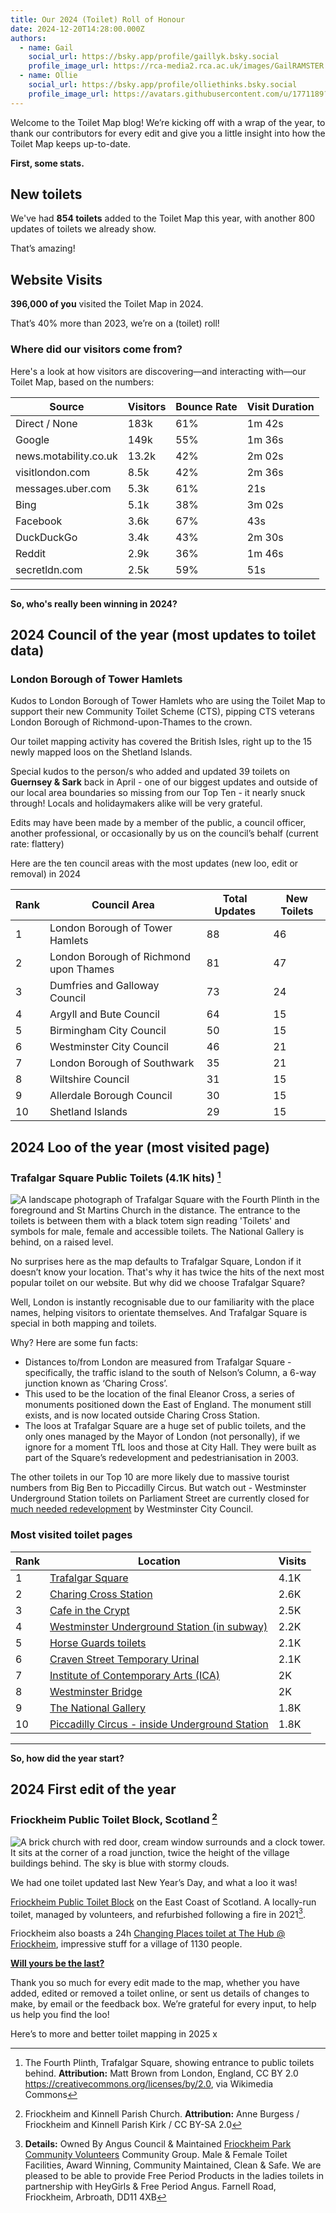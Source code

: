 ```yaml
---
title: Our 2024 (Toilet) Roll of Honour
date: 2024-12-20T14:28:00.000Z
authors:
  - name: Gail
    social_url: https://bsky.app/profile/gaillyk.bsky.social
    profile_image_url: https://rca-media2.rca.ac.uk/images/GailRAMSTER.2e16d0ba.fill-456x456.jpg
  - name: Ollie
    social_url: https://bsky.app/profile/olliethinks.bsky.social
    profile_image_url: https://avatars.githubusercontent.com/u/1771189?v=4
---
```


Welcome to the Toilet Map blog! We’re kicking off with a wrap of the year, to thank our contributors for every edit and give you a little insight into how the Toilet Map keeps up-to-date.

**First, some stats.**

## New toilets

We've had **854 toilets** added to the Toilet Map this year, with another 800 updates of toilets we already show.

That’s amazing!

## Website Visits

**396,000 of you** visited the Toilet Map in 2024.

That’s 40% more than 2023, we’re on a (toilet) roll!

### Where did our visitors come from?

Here's a look at how visitors are discovering—and interacting with—our Toilet Map, based on the numbers:

| Source                | Visitors | Bounce Rate | Visit Duration |
| --------------------- | -------- | ----------- | -------------- |
| Direct / None         | 183k     | 61%         | 1m 42s         |
| Google                | 149k     | 55%         | 1m 36s         |
| news.motability.co.uk | 13.2k    | 42%         | 2m 02s         |
| visitlondon.com       | 8.5k     | 42%         | 2m 36s         |
| messages.uber.com     | 5.3k     | 61%         | 21s            |
| Bing                  | 5.1k     | 38%         | 3m 02s         |
| Facebook              | 3.6k     | 67%         | 43s            |
| DuckDuckGo            | 3.4k     | 43%         | 2m 30s         |
| Reddit                | 2.9k     | 36%         | 1m 46s         |
| secretldn.com         | 2.5k     | 59%         | 51s            |

---

**So, who's really been winning in 2024?**

## 2024 Council of the year **(most updates to toilet data)**

### **London Borough of Tower Hamlets**

Kudos to London Borough of Tower Hamlets who are using the Toilet Map to support their new Community Toilet Scheme (CTS), pipping CTS veterans London Borough of Richmond-upon-Thames to the crown.

Our toilet mapping activity has covered the British Isles, right up to the 15 newly mapped loos on the Shetland Islands.

Special kudos to the person/s who added and updated 39 toilets on **Guernsey & Sark** back in April - one of our biggest updates and outside of our local area boundaries so missing from our Top Ten - it nearly snuck through! Locals and holidaymakers alike will be very grateful.

Edits may have been made by a member of the public, a council officer, another professional, or occasionally by us on the council’s behalf (current rate: flattery)

Here are the ten council areas with the most updates (new loo, edit or removal) in 2024

| Rank | Council Area                           | Total Updates | New Toilets |
| ---- | -------------------------------------- | ------------- | ----------- |
| 1    | London Borough of Tower Hamlets        | 88            | 46          |
| 2    | London Borough of Richmond upon Thames | 81            | 47          |
| 3    | Dumfries and Galloway Council          | 73            | 24          |
| 4    | Argyll and Bute Council                | 64            | 15          |
| 5    | Birmingham City Council                | 50            | 15          |
| 6    | Westminster City Council               | 46            | 21          |
| 7    | London Borough of Southwark            | 35            | 21          |
| 8    | Wiltshire Council                      | 31            | 15          |
| 9    | Allerdale Borough Council              | 30            | 15          |
| 10   | Shetland Islands                       | 29            | 15          |

## 2024 Loo of the year (most visited page) 

### **Trafalgar Square** Public Toilets (4.1K hits) [^trafalgar-details]

![A landscape photograph of Trafalgar Square with the Fourth Plinth in the foreground and St Martins Church in the distance.
The entrance to the toilets is between them with a black totem sign reading 'Toilets' and symbols for male, female and accessible toilets.
The National Gallery is behind, on a raised level.][trafalgar-img]

[trafalgar-img]: https://upload.wikimedia.org/wikipedia/commons/thumb/3/3b/David_Shrigley%27s_fourth_plinth_%2830730433995%29.jpg/640px-David_Shrigley%27s_fourth_plinth_%2830730433995%29.jpg 'Fourth Plinth and public toilets, Trafalgar Square. Credit: Matt Brown / David Shrigley’s fourth plinth / CC-BY 2.0'

[^trafalgar-details]:
    The Fourth Plinth, Trafalgar Square, showing entrance to public toilets behind.
    **Attribution:** Matt Brown from London, England, CC BY 2.0 <https://creativecommons.org/licenses/by/2.0>, via Wikimedia Commons

No surprises here as the map defaults to Trafalgar Square, London if it doesn’t know your location. That's why it has twice the hits of the next most popular toilet on our website. But why did we choose Trafalgar Square?

Well, London is instantly recognisable due to our familiarity with the place names, helping visitors to orientate themselves. And Trafalgar Square is special in both mapping and toilets.

Why? Here are some fun facts:

- Distances to/from London are measured from Trafalgar Square - specifically, the traffic island to the south of Nelson’s Column, a 6-way junction known as ‘Charing Cross’.
- This used to be the location of the final Eleanor Cross, a series of monuments positioned down the East of England. The monument still exists, and is now located outside Charing Cross Station.
- The loos at Trafalgar Square are a huge set of public toilets, and the only ones managed by the Mayor of London (not personally), if we ignore for a moment TfL loos and those at City Hall. They were built as part of the Square’s redevelopment and pedestrianisation in 2003.

The other toilets in our Top 10 are more likely due to massive tourist numbers from Big Ben to Piccadilly Circus. But watch out - Westminster Underground Station toilets on Parliament Street are currently closed for [much needed redevelopment](https://www.architectsjournal.co.uk/news/westminster-and-hugh-broughton-roll-out-12-7m-toilets-revamp-proposals?eea=*EEA*&eea=WnlTak8yRFh3ZzBNT29Wallnd25uRXVVa3pjaDI1UWdDaXM3NS9Ud1grND0%3D&utm_source=acs&utm_medium=email&utm_campaign=FABS_AJ_EDI_SUBS_DAILY_19_11_24&deliveryName=DM289884) by Westminster City Council.

### Most visited toilet pages

| Rank | Location                                                                                                     | Visits |
| ---- | ------------------------------------------------------------------------------------------------------------ | ------ |
| 1    | [Trafalgar Square](https://www.toiletmap.org.uk/loos/9c87f46cef7571c34d4a9f6a)                               | 4.1K   |
| 2    | [Charing Cross Station](https://www.toiletmap.org.uk/loos/b3d7be6461b0d74c913219f0)                          | 2.6K   |
| 3    | [Cafe in the Crypt](https://www.toiletmap.org.uk/loos/a5187bec9c4c584ab68734d3)                              | 2.5K   |
| 4    | [Westminster Underground Station (in subway)](https://www.toiletmap.org.uk/loos/1b2a8eca18a105b40607fb79)    | 2.2K   |
| 5    | [Horse Guards toilets](https://www.toiletmap.org.uk/loos/da2d6315d2d29d364869d0f8)                           | 2.1K   |
| 6    | [Craven Street Temporary Urinal](https://www.toiletmap.org.uk/loos/c6fd90101169345ac973c15f)                 | 2.1K   |
| 7    | [Institute of Contemporary Arts (ICA)](https://www.toiletmap.org.uk/loos/2f55f7ab3b94a4396870ff78)           | 2K     |
| 8    | [Westminster Bridge](https://www.toiletmap.org.uk/loos/97d128d08d0fdf9111a6054d)                             | 2K     |
| 9    | [The National Gallery](https://www.toiletmap.org.uk/loos/644a91db011d9a18db57e8ef)                           | 1.8K   |
| 10   | [Piccadilly Circus - inside Underground Station](https://www.toiletmap.org.uk/loos/c49bebbca720d77c5ea1a1bc) | 1.8K   |

---

**So, how did the year start?**

## 2024 First edit of the year 

### Friockheim Public Toilet Block, Scotland [^friockheim-attr]

![A brick church with red door, cream window surrounds and a clock tower.
It sits at the corner of a road junction, twice the height of the village buildings behind.
The sky is blue with stormy clouds.][friockheim-img]

[friockheim-img]: https://upload.wikimedia.org/wikipedia/commons/c/cc/Friockheim_and_Kinnell_Parish_Kirk_-_geograph.org.uk_-_1455639.jpg 'Friockheim and Kinnell Parish Kirk, Scotland. Credit: Anne Burgess / Friockheim and Kinnell Parish Kirk / CC BY-SA 2.0'

[^friockheim-attr]:
    Friockheim and Kinnell Parish Church.
    **Attribution:** Anne Burgess / Friockheim and Kinnell Parish Kirk / CC BY-SA 2.0

We had one toilet updated last New Year’s Day, and what a loo it was!

[Friockheim Public Toilet Block](https://www.toiletmap.org.uk/loos/9bf2c4f5fa6e78a72e5f1f93) on the East Coast of Scotland. A locally-run toilet, managed by volunteers, and refurbished following a fire in 2021[^friockheim-more-details].

[^friockheim-more-details]: **Details:** Owned By Angus Council & Maintained [Friockheim Park Community Volunteers](https://friockheimpark.weebly.com/) Community Group. Male & Female Toilet Facilities, Award Winning, Community Maintained, Clean & Safe. We are pleased to be able to provide Free Period Products in the ladies toilets in partnership with HeyGirls & Free Period Angus. Farnell Road, Friockheim, Arbroath, DD11 4XB

Friockheim also boasts a 24h [Changing Places toilet at The Hub @ Friockheim](https://www.changing-places.org/find?toilet=1451), impressive stuff for a village of 1130 people.

[**Will yours be the last?**](https://www.toiletmap.org.uk/loos/add)

Thank you so much for every edit made to the map, whether you have added, edited or removed a toilet online, or sent us details of changes to make, by email or the feedback box. We’re grateful for every input, to help us help you find the loo!

Here’s to more and better toilet mapping in 2025 x

